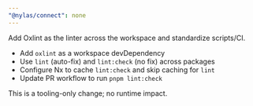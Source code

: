 ```yaml
---
"@nylas/connect": none
---
```


Add Oxlint as the linter across the workspace and standardize scripts/CI.

- Add `oxlint` as a workspace devDependency
- Use `lint` (auto-fix) and `lint:check` (no fix) across packages
- Configure Nx to cache `lint:check` and skip caching for `lint`
- Update PR workflow to run `pnpm lint:check`

This is a tooling-only change; no runtime impact.


